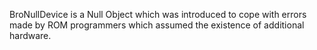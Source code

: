 BroNullDevice is a Null Object which was introduced to cope with errors made by ROM programmers which assumed the existence of additional hardware.